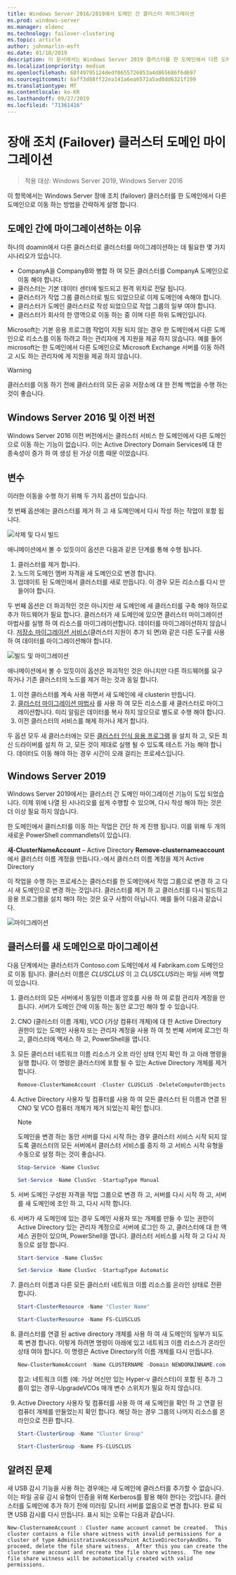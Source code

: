 ```yaml
---
title: Windows Server 2016/2019에서 도메인 간 클러스터 마이그레이션
ms.prod: windows-server
ms.manager: eldenc
ms.technology: failover-clustering
ms.topic: article
author: johnmarlin-msft
ms.date: 01/18/2019
description: 이 문서에서는 Windows Server 2019 클러스터를 한 도메인에서 다른 도메인으로 이동 하는 방법을 설명 합니다.
ms.localizationpriority: medium
ms.openlocfilehash: 68f49795124dedf0655726853a4d865686f6d697
ms.sourcegitcommit: 6aff3d88ff22ea141a6ea6572a5ad8dd6321f199
ms.translationtype: MT
ms.contentlocale: ko-KR
ms.lasthandoff: 09/27/2019
ms.locfileid: "71361416"
---
```

# <a name="failover-cluster-domain-migration"></a>장애 조치 (Failover) 클러스터 도메인 마이그레이션

> 적용 대상: Windows Server 2019, Windows Server 2016

이 항목에서는 Windows Server 장애 조치 (failover) 클러스터를 한 도메인에서 다른 도메인으로 이동 하는 방법을 간략하게 설명 합니다.

## <a name="why-migrate-between-domains"></a>도메인 간에 마이그레이션하는 이유

하나의 doamin에서 다른 클러스터로 클러스터를 마이그레이션하는 데 필요한 몇 가지 시나리오가 있습니다.

- CompanyA을 CompanyB와 병합 하 여 모든 클러스터를 CompanyA 도메인으로 이동 해야 합니다.
- 클러스터는 기본 데이터 센터에 빌드되고 원격 위치로 전달 됩니다.
- 클러스터가 작업 그룹 클러스터로 빌드 되었으므로 이제 도메인에 속해야 합니다.
- 클러스터가 도메인 클러스터로 작성 되었으므로 작업 그룹의 일부 여야 합니다.
- 클러스터가 회사의 한 영역으로 이동 하는 중 이며 다른 하위 도메인입니다.

Microsoft는 기본 응용 프로그램 작업이 지원 되지 않는 경우 한 도메인에서 다른 도메인으로 리소스를 이동 하려고 하는 관리자에 게 지원을 제공 하지 않습니다. 예를 들어 microsoft는 한 도메인에서 다른 도메인으로 Microsoft Exchange 서버를 이동 하려고 시도 하는 관리자에 게 지원을 제공 하지 않습니다.

   > [!WARNING]
   > 클러스터를 이동 하기 전에 클러스터의 모든 공유 저장소에 대 한 전체 백업을 수행 하는 것이 좋습니다.

## <a name="windows-server-2016-and-earlier"></a>Windows Server 2016 및 이전 버전

Windows Server 2016 이전 버전에서는 클러스터 서비스 한 도메인에서 다른 도메인으로 이동 하는 기능이 없습니다.  이는 Active Directory Domain Services에 대 한 종속성이 증가 하 여 생성 된 가상 이름 때문 이었습니다.   

## <a name="options"></a>변수

이러한 이동을 수행 하기 위해 두 가지 옵션이 있습니다.

첫 번째 옵션에는 클러스터를 제거 하 고 새 도메인에서 다시 작성 하는 작업이 포함 됩니다.

![삭제 및 다시 빌드](media/Cross-Domain-Cluster-Migration/Cross-Cluster-Domain-Migration-1.gif)

애니메이션에서 볼 수 있듯이이 옵션은 다음과 같은 단계를 통해 수행 됩니다.

1. 클러스터를 제거 합니다.
2. 노드의 도메인 멤버 자격을 새 도메인으로 변경 합니다.
3. 업데이트 된 도메인에서 클러스터를 새로 만듭니다.  이 경우 모든 리소스를 다시 만들어야 합니다.

두 번째 옵션은 더 파괴적인 것은 아니지만 새 도메인에 새 클러스터를 구축 해야 하므로 추가 하드웨어가 필요 합니다.  클러스터가 새 도메인에 있으면 클러스터 마이그레이션 마법사를 실행 하 여 리소스를 마이그레이션합니다. 데이터를 마이그레이션하지 않습니다. [저장소 마이그레이션 서비스](../storage/storage-migration-service/overview.md)(클러스터 지원이 추가 되 면)와 같은 다른 도구를 사용 하 여 데이터를 마이그레이션해야 합니다.

![빌드 및 마이그레이션](media/Cross-Domain-Cluster-Migration/Cross-Cluster-Domain-Migration-2.gif)

애니메이션에서 볼 수 있듯이이 옵션은 파괴적인 것은 아니지만 다른 하드웨어를 요구 하거나 기존 클러스터의 노드를 제거 하는 것과 동일 합니다.

1. 이전 클러스터를 계속 사용 하면서 새 도메인에 새 clusterin 만듭니다.
2. [클러스터 마이그레이션 마법사](https://docs.microsoft.com/previous-versions/windows/it-pro/windows-server-2008-R2-and-2008/cc754481(v=ws.10)) 를 사용 하 여 모든 리소스를 새 클러스터로 마이그레이션합니다. 미리 알림은 데이터를 복사 하지 않으므로 별도로 수행 해야 합니다.
3. 이전 클러스터의 서비스를 해제 하거나 제거 합니다.

두 옵션 모두 새 클러스터에는 모든 [클러스터 인식 응용 프로그램](https://technet.microsoft.com/aa369082(v=vs.90)) 을 설치 하 고, 모든 최신 드라이버를 설치 하 고, 모든 것이 제대로 실행 될 수 있도록 테스트 가능 해야 합니다.  데이터도 이동 해야 하는 경우 시간이 오래 걸리는 프로세스입니다.

## <a name="windows-server-2019"></a>Windows Server 2019

Windows Server 2019에서는 클러스터 간 도메인 마이그레이션 기능이 도입 되었습니다.  이제 위에 나열 된 시나리오를 쉽게 수행할 수 있으며, 다시 작성 해야 하는 것은 더 이상 필요 하지 않습니다.  

한 도메인에서 클러스터를 이동 하는 작업은 간단 하 게 진행 됩니다. 이를 위해 두 개의 새로운 PowerShell commandlets이 있습니다.

**새-ClusterNameAccount** – Active Directory **Remove-clusternameaccount** 에서 클러스터 이름 계정을 만듭니다.-에서 클러스터 이름 계정을 제거 Active Directory

이 작업을 수행 하는 프로세스는 클러스터를 한 도메인에서 작업 그룹으로 변경 하 고 다시 새 도메인으로 변경 하는 것입니다.  클러스터를 제거 하 고 클러스터를 다시 빌드하고 응용 프로그램을 설치 해야 하는 것은 요구 사항이 아닙니다. 예를 들어 다음과 같습니다.

![마이그레이션](media/Cross-Domain-Cluster-Migration/Cross-Cluster-Domain-Migration-3.gif)

## <a name="migrating-a-cluster-to-a-new-domain"></a>클러스터를 새 도메인으로 마이그레이션

다음 단계에서는 클러스터가 Contoso.com 도메인에서 새 Fabrikam.com 도메인으로 이동 됩니다.  클러스터 이름은 *CLUSCLUS* 이 고 *CLUSCLUS*라는 파일 서버 역할이 있습니다.

1. 클러스터의 모든 서버에서 동일한 이름과 암호를 사용 하 여 로컬 관리자 계정을 만듭니다.  서버가 도메인 간에 이동 하는 동안 로그인 해야 할 수 있습니다.
2. CNO (클러스터 이름 개체), VCO (가상 컴퓨터 개체)에 대 한 Active Directory 권한이 있는 도메인 사용자 또는 관리자 계정을 사용 하 여 첫 번째 서버에 로그인 하 고, 클러스터에 액세스 하 고, PowerShell을 엽니다.
3. 모든 클러스터 네트워크 이름 리소스가 오프 라인 상태 인지 확인 하 고 아래 명령을 실행 합니다.  이 명령은 클러스터에 포함 될 수 있는 Active Directory 개체를 제거 합니다.

   ```PowerShell
   Remove-ClusterNameAccount -Cluster CLUSCLUS -DeleteComputerObjects
   ```
4. Active Directory 사용자 및 컴퓨터를 사용 하 여 모든 클러스터 된 이름과 연결 된 CNO 및 VCO 컴퓨터 개체가 제거 되었는지 확인 합니다.

   > [!NOTE]
   > 도메인을 변경 하는 동안 서버를 다시 시작 하는 경우 클러스터 서비스 시작 되지 않도록 클러스터의 모든 서버에서 클러스터 서비스를 중지 하 고 서비스 시작 유형을 수동으로 설정 하는 것이 좋습니다.

   ```PowerShell
   Stop-Service -Name ClusSvc

   Set-Service -Name ClusSvc -StartupType Manual
   ```

5. 서버 도메인 구성원 자격을 작업 그룹으로 변경 하 고, 서버를 다시 시작 하 고, 서버를 새 도메인에 조인 하 고, 다시 시작 합니다.
6. 서버가 새 도메인에 있는 경우 도메인 사용자 또는 개체를 만들 수 있는 권한이 Active Directory 있는 관리자 계정으로 서버에 로그인 하 고, 클러스터에 대 한 액세스 권한이 있으며, PowerShell을 엽니다. 클러스터 서비스를 시작 하 고 다시 자동으로 설정 합니다.

   ```PowerShell
   Start-Service -Name ClusSvc

   Set-Service -Name ClusSvc -StartupType Automatic
   ```
7. 클러스터 이름과 다른 모든 클러스터 네트워크 이름 리소스를 온라인 상태로 전환 합니다.

   ```PowerShell
   Start-ClusterResource -Name "Cluster Name"

   Start-ClusterResource -Name FS-CLUSCLUS
   ```

8. 클러스터를 연결 된 active directory 개체를 사용 하 여 새 도메인의 일부가 되도록 변경 합니다. 이렇게 하려면 명령이 아래에 있고 네트워크 이름 리소스가 온라인 상태 여야 합니다.  이 명령은 Active Directory의 이름 개체를 다시 만듭니다.

   ```PowerShell
   New-ClusterNameAccount -Name CLUSTERNAME -Domain NEWDOMAINNAME.com -UpgradeVCOs
   ```

    참고: 네트워크 이름 (예: 가상 머신만 있는 Hyper-v 클러스터)이 포함 된 추가 그룹이 없는 경우-UpgradeVCOs 매개 변수 스위치가 필요 하지 않습니다.

9. Active Directory 사용자 및 컴퓨터를 사용 하 여 새 도메인을 확인 하 고 연결 된 컴퓨터 개체를 만들었는지 확인 합니다. 해당 하는 경우 그룹의 나머지 리소스를 온라인으로 전환 합니다.

   ```PowerShell
   Start-ClusterGroup -Name "Cluster Group"

   Start-ClusterGroup -Name FS-CLUSCLUS
   ```

## <a name="known-issues"></a>알려진 문제

새 USB 감시 기능을 사용 하는 경우에는 새 도메인에 클러스터를 추가할 수 없습니다.  이는 파일 공유 감시 유형이 인증을 위해 Kerberos를 활용 해야 한다는 것입니다.  클러스터를 도메인에 추가 하기 전에 미러링 모니터 서버를 없음으로 변경 합니다.  완료 되 면 USB 감시를 다시 만듭니다.  표시 되는 오류는 다음과 같습니다.

```
New-ClusternameAccount : Cluster name account cannot be created.  This cluster contains a file share witness with invalid permissions for a cluster of type AdministrativeAccesssPoint ActiveDirectoryAndDns. To proceed, delete the file share witness.  After this you can create the cluster name account and recreate the file share witness.  The new file share witness will be automatically created with valid permissions.
```

